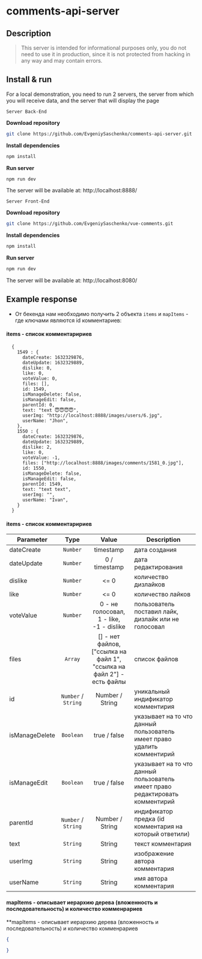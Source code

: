 # comments-api-server

## Description

> This server is intended for informational purposes only, you do not need to use it in production, since it is not protected from hacking in any way and may contain errors.

## Install & run

For a local demonstration, you need to run 2 servers, the server from which you will receive data, and the server that will display the page

`Server Back-End`

**Download repository**
```bash
git clone https://github.com/EvgeniySaschenko/comments-api-server.git
```

**Install dependencies**
```bash
npm install
```

**Run server**
```bash
npm run dev
```

The server will be available at: http://localhost:8888/

`Server Front-End`

**Download repository**
```bash
git clone https://github.com/EvgeniySaschenko/vue-comments.git
```

**Install dependencies**
```bash
npm install
```

**Run server**
```bash
npm run dev
```

The server will be available at: http://localhost:8080/




## Example response


- От бекенда нам необходимо получить 2 объекта `items` и `mapItems` - где ключами являются id комментариев:

#### items - список комментаририев
```
  {
    1549 : {
      dateCreate: 1632329876,
      dateUpdate: 1632329889,
      dislike: 0,
      like: 0,
      voteValue: 0,
      files: [],
      id: 1549,
      isManageDelete: false,
      isManageEdit: false,
      parentId: 0,
      text: "text 😇😇😇😇",
      userImg: "http://localhost:8888/images/users/6.jpg",
      userName: "Jhon",
    },
    1550 : {
      dateCreate: 1632329876,
      dateUpdate: 1632329889,
      dislike: 2,
      like: 0,
      voteValue: -1,
      files: ["http://localhost:8888/images/comments/1581_0.jpg"],
      id: 1550,
      isManageDelete: false,
      isManageEdit: false,
      parentId: 1549,
      text: "text text",
      userImg: "",
      userName: "Ivan",
    }
  }
```

#### items - список комментаририев
| Parameter | Type | Value | Description |
| --- | :---: | :---: | --- |
| dateCreate | `Number` | timestamp | дата создания |
| dateUpdate | `Number` | 0 / timestamp | дата редактирования |
| dislike | `Number` | <= 0 | количество дизлайков |
| like | `Number` | <= 0 | количество лайков |
| voteValue | `Number` | 0 - не голосовал, <br> 1 - like, <br> -1 - dislike | пользователь поставил лайк, дизлайк или  не голосовал |
| files | `Array` | [] - нет файлов,<br> ["ссылка на файл 1", "ссылка на файл 2"] - есть файлы | список файлов |
| id | `Number` / `String` | Number / String |  уникальный индификатор комментирия |
| isManageDelete | `Boolean` | true / false | указывает на то что данный пользователь имеет право удалить комментирий |
| isManageEdit | `Boolean` | true / false | указывает на то что данный пользователь имеет право редактировать комментирий |
| parentId | `Number` / `String` | Number / String | индификатор предка (id комментария на который ответили) |
| text | `String` | String | текст комментария |
| userImg | `String` | String | изображение автора комментария |
| userName | `String` | String | имя автора комментария |

#### mapItems - описывает иерархию дерева (вложенность и последовательность) и количество комменрариев

**mapItems - описывает иерархию дерева (вложенность и последовательность) и количество комменрариев

```json
{

}
```

